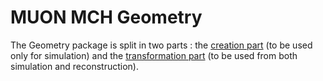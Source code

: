 <!-- doxy
\page refDetectorsMUONMCHGeometry Geometry
/doxy -->

# MUON MCH Geometry

The Geometry package is split in two parts : the [creation part](./Creator) (to
be used only for simulation) and the [transformation part](./Transformer) (to
be used from both simulation and reconstruction).

<!-- doxy
\subpage refDetectorsMUONMCHGeometryTransformer
\subpage refDetectorsMUONMCHGeometryCreator
\subpage refDetectorsMUONMCHGeometryTest
/doxy -->
